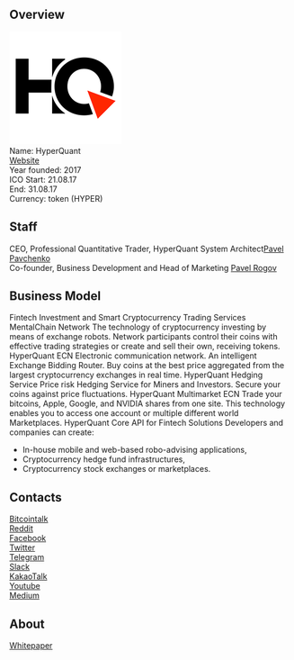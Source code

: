 ## Overview
![HyperQuant logo](../projects/logo/hyperquant.png)  
Name: HyperQuant  
[Website](https://hyperquant.net/)    
Year founded: 2017  
ICO Start: 21.08.17  
End: 31.08.17  
Currency: token (HYPER)	 
## Staff 
CEO, Professional Quantitative Trader, HyperQuant System Architect[Pavel Pavchenko](../people/pavel_pavchenko.md)  
Co-founder, Business Development and Head of Marketing [Pavel Rogov](../people/pavel_rogov.md)  
## Business Model
 Fintech Investment and Smart Cryptocurrency Trading Services
 MentalChain Network
The technology of cryptocurrency investing by means of exchange robots. Network participants control their coins with effective trading strategies or create and sell their own, receiving tokens. 
HyperQuant ECN
Electronic communication network. An intelligent Exchange Bidding Router. Buy coins at the best price aggregated from the largest cryptocurrency exchanges in real time.
HyperQuant Hedging Service
Price risk Hedging Service for Miners and Investors. Secure your coins against price fluctuations.
HyperQuant Multimarket ECN
Trade your bitcoins, Apple, Google, and NVIDIA shares from one site. This technology enables you to access one account or multiple different world Marketplaces.
HyperQuant Core API for Fintech Solutions
Developers and companies can create:
* In-house mobile and web-based robo-advising applications,
* Cryptocurrency hedge fund infrastructures,
* Cryptocurrency stock exchanges or marketplaces.
## Contacts  
[Bitcointalk](https://hyperquant.net/en/index.php)     
[Reddit](https://goo.gl/MDRZwz)  
[Facebook](https://www.facebook.com/hyperquant.net/)  
[Twitter](https://goo.gl/YtQAq3)   
[Telegram](https://t.me/hyperquant)    
[Slack](https://goo.gl/3FtNAM)  
[KakaoTalk](https://goo.gl/A7yTVe)  
[Youtube](https://www.youtube.com/channel/UCOgRfmQR-GKJlbnF1tRQPgw)  
[Medium](https://goo.gl/4zw9y4)  
  
## About 
[Whitepaper](https://hyperquant.net/docs/whitepaper/HyperQuant-English-Whitepaper-v1.0.pdf)
